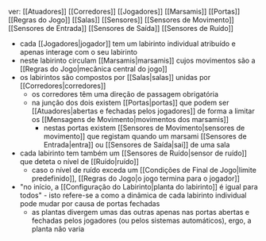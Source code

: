 ver:
	[[Atuadores]]
	[[Corredores]]
	[[Jogadores]]
	[[Marsamis]]
	[[Portas]]
	[[Regras do Jogo]]
	[[Salas]]
	[[Sensores]]
	[[Sensores de Movimento]]
	[[Sensores de Entrada]]
	[[Sensores de Saída]]
	[[Sensores de Ruído]]

- cada [[Jogadores|jogador]] tem um labirinto individual atribuído e apenas interage com o seu labirinto
- neste labirinto circulam [[Marsamis|marsamis]] cujos movimentos são a [[Regras do Jogo|mecânica central do jogo]]
- os labirintos são compostos por [[Salas|salas]] unidas por [[Corredores|corredores]]
	- os corredores têm uma direção de passagem obrigatória
	- na junção dos dois existem [[Portas|portas]] que podem ser [[Atuadores|abertas e fechadas pelos jogadores]] de forma a limitar os [[Mensagens de Movimento|movimentos dos marsamis]]
		- nestas portas existem [[Sensores de Movimento|sensores de movimento]] que registam quando um marsami [[Sensores de Entrada|entra]] ou [[Sensores de Saída|sai]] de uma sala
- cada labirinto tem também um [[Sensores de Ruído|sensor de ruído]] que deteta o nível de [[Ruído|ruído]]
	- caso o nível de ruído exceda um [[Condições de Final de Jogo|limite predefinido]], [[Regras do Jogo|o jogo termina para o jogador]]
- "no início, a [[Configuração do Labirinto|planta do labirinto]] é igual para todos" - isto refere-se a como a dinâmica de cada labirinto individual pode mudar por causa de portas fechadas
	- as plantas divergem umas das outras apenas nas portas abertas e fechadas pelos jogadores (ou pelos sistemas automáticos), ergo, a planta não varia